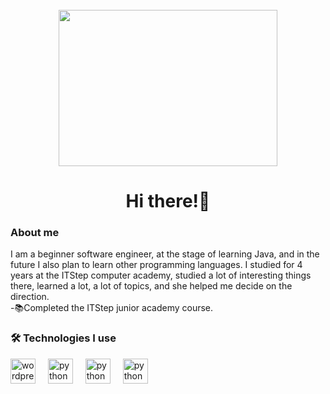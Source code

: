 <br clear="both">


<div align="center">
  <img height="250" width="350" src="https://images.squarespace-cdn.com/content/v1/5769fc401b631bab1addb2ab/1541580611624-TE64QGKRJG8SWAIUS7NS/ke17ZwdGBToddI8pDm48kPoswlzjSVMM-SxOp7CV59BZw-zPPgdn4jUwVcJE1ZvWQUxwkmyExglNqGp0IvTJZamWLI2zvYWH8K3-s_4yszcp2ryTI0HqTOaaUohrI8PI6FXy8c9PWtBlqAVlUS5izpdcIXDZqDYvprRqZ29Pw0o/coding-freak.gif"  />
</div>

<h1 align="center">Hi there!👋</h1>

###

<h3 align="left">About me</h3>

<p align="left">I am a beginner software engineer, at the stage of learning Java, and in the future I also plan to learn other programming languages. I studied for 4 years at the ITStep computer academy, studied a lot of interesting things there, learned a lot, a lot of topics, and she helped me decide on the direction. <br>-📚Completed the ITStep junior academy course. </p>


###



###

<h3 align="left">🛠 Technologies I use</h3>

<div align="left">
 <img src="https://skillicons.dev/icons?i=wordpress" height="40" alt="wordpress logo"  />
 <img width="12" />
 <img src="https://skillicons.dev/icons?i=py" height="40" alt="python logo"  />
 <img width="12" />
 <img src="https://skillicons.dev/icons?i=java" height="40" alt="python logo"  />
 <img width="12" />
 <img src="https://skillicons.dev/icons?i=blender" height="40" alt="python logo"  />
 <img width="12" />

###
